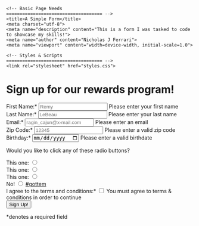 <head>

	<!-- Basic Page Needs
	==================================== -->
	<title>A Simple Form</title>
	<meta charset="utf-8">
	<meta name="description" content="This is a form I was tasked to code to showcase my skills!">
	<meta name="author" content="Nicholas J Ferrari">
	<meta name="viewport" content="width=device-width, initial-scale=1.0">

	<!-- Styles & Scripts
	==================================== -->
	<link rel="stylesheet" href="styles.css">

</head>

<body>
<h1>Sign up for our rewards program!</h1>
<form method="post">
	<div class="fields">
		<div class="field">
			<label for="fname">First Name:*</label>
			<input type="text" id="fname" name="fname" placeholder="Remy" required>
			<span class="warning hidden">Please enter your first name</span>
		</div>
		<div class="field">
			<label for="lname">Last Name:*</label>
			<input type="text" id="lname" name="lname" placeholder="LeBeau" required>
			<span class="warning hidden">Please enter your last name</span>
		</div>
		<div class="field">
			<label for="email">Email:*</label>
			<input type="email" id="email" name="email" placeholder="ragin_cajun@x-mail.com" required>
			<span class="warning hidden">Please enter an email</span>
		</div>
		<div class="field">
			<label for="zip">Zip Code:*</label>
			<input type="text" id="zip" name="zip" placeholder="12345" maxlength="10" required>
			<span class="warning hidden">Please enter a valid zip code</span>
		</div>
		<div class="field">
			<label for="bday">Birthday:*</label>
			<input type="date" id="bday" name="bday" required>
			<span class="warning hidden">Please enter a valid birthdate</span>
		</div>
		<div class="field">
			<p class="q">Would you like to click any of these radio buttons?</p>
			<div class="group">
				<div class="r-block">
					<label for="r1">This one:</label>
					<input type="radio" id="r1" name="radio">
				</div>
				<div class="r-block">
					<label for="r2">This one:</label>
					<input type="radio" id="r2" name="radio">
				</div>
				<div class="r-block">
					<label for="r3">This one:</label>
					<input type="radio" id="r3" name="radio">
				</div>
				<div class="r-block">
					<label for="r4">No!</label>
					<input type="radio" id="r4" name="radio">
					<a href="https://i.giphy.com/media/S3Ot3hZ5bcy8o/giphy.gif" class="none"><span>&#35;gottem</span></a>
				</div>
			</div>
		</div>
		<div class="field q">
			<label class="last" for="opt">I agree to the terms and conditions:*</label>
			<input type="checkbox" id="opt" name="opt" required>
			<span class="warning hidden">You must agree to terms & conditions in order to continue</span>
		</div>
		<div class="field button-box">
			<input type="submit" id="button" name="button" value="Sign Up!">
		</div>
	</div>
	<p class="asterisk">*denotes a required field</p>
</form>

</body>
<script type="text/javascript" src="scripts.js"></script>